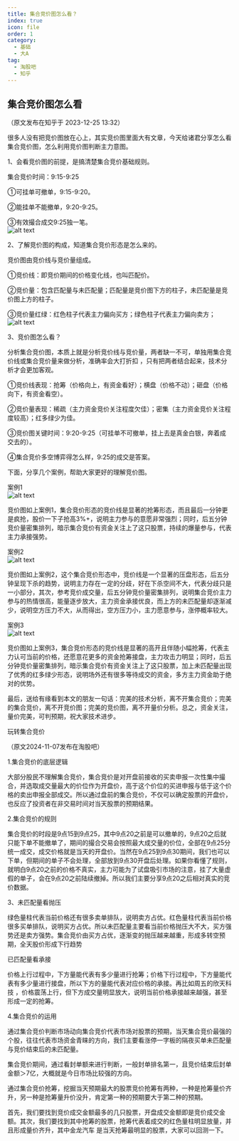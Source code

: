 ```yaml
---
title: 集合竞价图怎么看？
index: true
icon: file
order: 1
category:
  - 基础
  - 大A
tag:
  - 淘股吧
  - 知乎
---
```


## 集合竞价图怎么看  

（原文发布在知乎于 2023-12-25 13:32）  
  
很多人没有把竞价图放在心上，其实竞价图里面大有文章，今天给诸君分享怎么看集合竞价图，怎么利用竞价图判断主力意图。  
  
1、会看竞价图的前提，是搞清楚集合竞价基础规则。  
  
集合竞价时间：9:15-9:25  
  
①可挂单可撤单，9:15-9:20。  
  
②能挂单不能撤单，9:20-9:25。  
  
③有效撮合成交9:25独一笔。  
![alt text](v2-8bab3525ecb89cd1c2769f05a9c728e9_720w.webp)  
  
2、了解竞价图的构成，知道集合竞价形态是怎么来的。  
  
竞价图由竞价线与竞价量组成。  
  
①竞价线：即竞价期间的价格变化线，也叫匹配价。  
  
②竞价量：包含匹配量与未匹配量；匹配量是竞价图下方的柱子，未匹配量是竞价图上方的柱子。  
  
③竞价量红绿：红色柱子代表主力偏向买方；绿色柱子代表主力偏向卖方；  
![alt text](v2-a7db3cdb81016f30fda826a1f1005021_720w.webp)  
  
3、竞价图怎么看？  
  
分析集合竞价图，本质上就是分析竞价线与竞价量，两者缺一不可，单独用集合竞价线或集合竞价量来做分析，准确率会大打折扣 ，只有把两者结合起来，技术分析才会更加客观。  
  
①竞价线表现：抢筹（价格向上，有资金看好）；横盘（价格不动）；砸盘（价格向下，有资金看空）。  
  
②竞价量表现：稀疏（主力资金竞价关注程度欠佳）；密集（主力资金竞价关注程度较高）；红多绿少为佳。  
  
③竞价图关键时间：9:20-9:25（可挂单不可撤单，挂上去是真金白银，奔着成交去的）。  
  
④集合竞价多空博弈得怎么样，9:25的成交是答案。  
  
下面，分享几个案例，帮助大家更好的理解竞价图。  
  
案例1  
![alt text](v2-4f5dd30522ef1af5d4b330234737c621_720w.webp)  
  
竞价图如上案例1，集合竞价形态的竞价线是显著的抢筹形态，而且最后一分钟更是疯抢，股价一下子抢高3%+，说明主力参与的意愿非常强烈；同时，后五分钟竞价量密集排列，暗示集合竞价有资金关注上了这只股票，持续的爆量参与，代表主力承接强势。  
  
案例2  
![alt text](v2-7f31f1fcd20111848224bf3e9f8ed489_720w.webp)  
  
竞价图如上案例2，这个集合竞价形态中，竞价线是一个显著的压盘形态，后五分钟呈现下杀的趋势，说明主力存在一定的分歧，好在下杀空间不大，代表分歧只是一小部分，其次，参考竞价成交量，后五分钟竞价量密集排列，说明集合竞价主力参与的热情很高，能量逐步放大，主力资金承接优良，而上方的未匹配量却逐渐减少，说明空方压力不大，从而得出，空方压力小，主力愿意参与，涨停概率较大。  
  
案例3  
![alt text](v2-81af83cc5625d8bb218e6a5a4218ca87_720w.webp)  
  
竞价图如上案例3，集合竞价形态的竞价线是显著的高开且伴随小幅抢筹，代表主力认可当前的价格，还愿意花更多的资金抢筹接盘，主力攻击力明显；同时，后五分钟竞价量密集排列，暗示集合竞价有资金关注上了这只股票，加上未匹配量出现了优秀的红多绿少形态，说明场外还有很多等待成交的资金，多方主力资金助于绝对的优势。  
  
最后，送给有缘看到本文的朋友一句话：完美的技术分析，离不开集合竞价；完美的集合竞价，离不开竞价图；完美的竞价图，离不开量价分析。总之，资金关注，量价完美，可判预期，祝大家技术进步。  

玩转集合竞价  

（原文2024-11-07发布在淘股吧）  

1.集合竞价的底层逻辑  

大部分股民不理解集合竞价，集合竞价是对开盘前接收的买卖申报一次性集中撮合，并选取成交量最大的价位作为开盘价，高于这个价位的买进申报与低于这个价格的卖出申报全部成交。所以通过盘前的集合竞价，不仅可以确定股票的开盘价，也反应了投资者在非交易时间对当天股票的预期结果。  

2.集合竞价的规则  

集合竞价的时段是9点15到9点25，其中9点20之前是可以撤单的，9点20之后就只能下单不能撤单了，期间的撮合交易会按照最大成交量的价位，全部在9点25分统一成交，成交价格就是当天的开盘价。当然在9点25到9点30期间，我们也可以下单，但期间的单子不会处理，全部放到9点30开盘后处理。如果你看懂了规则，就明白9点20之前的价格不真实，主力可能为了试盘吸引市场的注意，挂了大量虚假的单子，会在9点20之前陆续撤掉。所以我们主要分享9点20之后相对真实的竞价数据。  

3、未匹配量看抛压  

绿色量柱代表当前价格还有很多卖单排队，说明卖方占优。红色量柱代表当前价格很多买单排队，说明买方占优。所以未匹配量主要看当前价格抛压大不大，买方强势还是卖方强势。集合竞价由买方占优，逐渐变的抛压越来越重，形成多转空预期，全天股价形成下行趋势  

已匹配量看承接  

价格上行过程中，下方量能代表有多少量进行抢筹；价格下行过程中，下方量能代表有多少量进行接盘，所以下方的量能代表对应价格的承接。再比如周五的欣天科技 ，价格震荡上行，但下方成交量明显放大，说明当前价格承接越来越强，甚至形成一定的抢筹。  

4.集合竞价的运用  

通过集合竞价判断市场动向集合竞价代表市场对股票的预期，当天集合竞价最强的个股，往往代表市场资金青睐的方向，我们主要看涨停一字板的隔夜买单未匹配量与竞价结束后的未匹配量。  

集合竞价期间，通过看封单额来进行判断，一般封单排名第一，且竞价结束后封单金额＞7亿，大概就是今日市场比较强的方向。  

通过集合竞价抢筹，挖掘当天预期最大的股票竞价抢筹有两种，一种是抢筹量价齐升，另一种是抢筹量升价没升，肯定第一种的预期要大于第二种的预期。  

首先，我们要找到竞价成交金额最多的几只股票，开盘成交金额即是竞价成交金额。其次，我们要找到其中抢筹的股票，抢筹代表着成交的红色量柱明显放量，并且形成量价齐升，其中金龙汽车 是当天抢筹最明显的股票，大家可以回测一下。  
